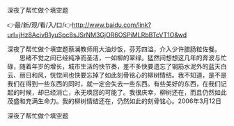 深夜了帮忙做个填空题

👉最/新/观/看/入/口/👉http://www.baidu.com/link?url=jHz8AcivB1yuSpc8sJSrNM3GjOR6OSPiMLRbBTcVT1O&wd

深夜了帮忙做个填空题蔡澜教师用大油炒饭，芬芳四溢，介入少许腊肠粒佐餐。
　　思绪不觉之间已经纯净而圣洁，一如柳的翠绿。猛然间想想这几年的奔波与忙碌，随着年岁的增长，城市生活的快节奏，差不多快要遗忘了钢筋水泥外的蓝天白云、丽日和风，恍惚间也快要忘掉了如此刻骨铭心的柳树情结。我不知道，是不是我们在得到一些东西的同时，就一定会失去一些东西。有些美好的东西，在我们记起的时候，却已经消亡，永无唤回的可能了。我很庆幸，柳树还在，而且仍然如此茂盛和充满生命力。我的柳树情结还在，仍然如此的刻骨铭心。2006年3月12日


深夜了帮忙做个填空题
